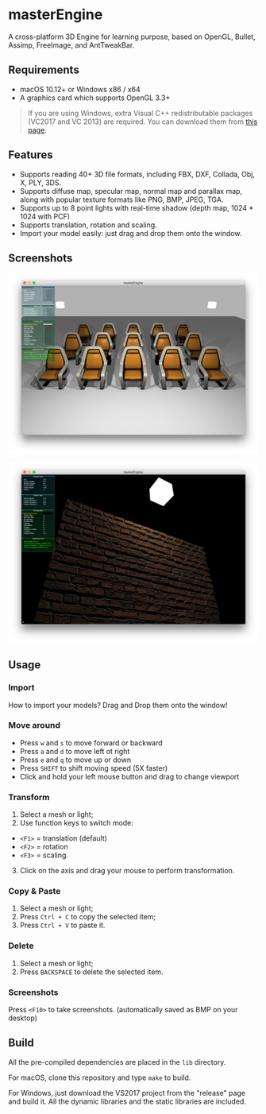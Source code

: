 # masterEngine

A cross-platform 3D Engine for learning purpose, based on OpenGL, Bullet, Assimp, FreeImage, and AntTweakBar.

## Requirements

* macOS 10.12+ or Windows x86 / x64
* A graphics card which supports OpenGL 3.3+

> If you are using Windows, extra Visual C++ redistributable packages (VC2017 and VC 2013) are required. You can download them from [this page](https://support.microsoft.com/en-us/help/2977003/the-latest-supported-visual-c-downloads).

## Features

* Supports reading 40+ 3D file formats, including FBX, DXF, Collada, Obj, X, PLY, 3DS.
* Supports diffuse map, specular map, normal map and parallax map, along with popular texture formats like PNG, BMP, JPEG, TGA.
* Supports up to 8 point lights with real-time shadow (depth map, 1024 * 1024 with PCF)
* Supports translation, rotation and scaling.
* Import your model easily: just drag and drop them onto the window.

## Screenshots

![](screenshots/screenshot0.png)

![](screenshots/screenshot1.png)

## Usage

### Import

How to import your models? Drag and Drop them onto the window!

### Move around

* Press `w` and `s` to move forward or backward
* Press `a` and `d` to move left ot right
* Press `e` and `q` to move up or down
* Press `SHIFT` to shift moving speed (5X faster)
* Click and hold your left mouse button and drag to change viewport

### Transform

1. Select a mesh or light;
2. Use function keys to switch mode:
 * `<F1>` = translation (default)
 * `<F2>` = rotation
 * `<F3>` = scaling.
3. Click on the axis and drag your mouse to perform transformation.

### Copy & Paste

1. Select a mesh or light;
2. Press `Ctrl + C` to copy the selected item;
3. Press `Ctrl + V` to paste it.

### Delete

1. Select a mesh or light;
2. Press `BACKSPACE` to delete the selected item.

### Screenshots

Press `<F10>` to take screenshots. (automatically saved as BMP on your desktop)

## Build

All the pre-compiled dependencies are placed in the `lib` directory.

For macOS, clone this repository and type `make` to build.

For Windows, just download the VS2017 project from the "release" page and build it. All the dynamic libraries and the static libraries are included.
